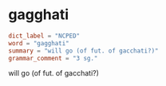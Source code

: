 # gagghati

``` toml
dict_label = "NCPED"
word = "gagghati"
summary = "will go (of fut. of gacchati?)"
grammar_comment = "3 sg."
```

will go (of fut. of gacchati?)

